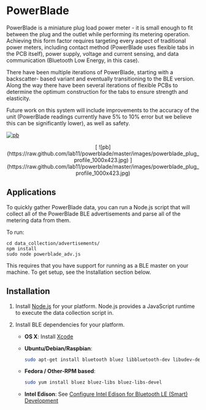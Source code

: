 PowerBlade
==========

PowerBlade is a miniature plug load power meter - it is small enough to fit
between the plug and the outlet while performing its metering operation.
Achieving this form factor requires targeting every aspect of traditional power
meters, including contact method (PowerBlade uses flexible tabs in the PCB
itself), power supply, voltage and current sensing, and data communication
(Bluetooth Low Energy, in this case).

There have been multiple iterations of PowerBlade, starting with a backscatter-
based variant and eventually transitioning to the BLE version. Along the way
there have been several iterations of flexible PCBs to determine the optimum
construction for the tabs to ensure strength and elasticity.

Future work on this system will include improvements to the accuracy of the unit
(PowerBlade readings currently have 5% to 10% error but we believe this can be
significantly lower), as well as safety.

[
![pb](https://raw.github.com/lab11/powerblade/master/images/powerblade.png)
](https://raw.github.com/lab11/powerblade/master/images/powerblade.png)

<center>
[
![pb](https://raw.github.com/lab11/powerblade/master/images/powerblade_plug_profile_1000x423.jpg)
](https://raw.github.com/lab11/powerblade/master/images/powerblade_plug_profile_1000x423.jpg)
</center>

Applications
------------
To quickly gather PowerBlade data, you can run a Node.js script
that will collect all of the PowerBlade BLE advertisements and
parse all of the metering data from them.

To run:
```
cd data_collection/advertisements/
npm install
sudo node powerblade_adv.js
```

This requires that you have support for running as a BLE
master on your machine. To get setup, see the Installation
section below.

Installation
------------


1. Install [Node.js](https://nodejs.org/en/download/package-manager/) for your platform.
Node.js provides a JavaScript runtime to execute the data collection script in.

2. Install BLE dependencies for your platform.

    - **OS X**: Install [Xcode](https://itunes.apple.com/ca/app/xcode/id497799835?mt=12)
    - **Ubuntu/Debian/Raspbian**:
        
        ```sh
        sudo apt-get install bluetooth bluez libbluetooth-dev libudev-dev
        ```
        
    - **Fedora / Other-RPM based**:
        
        ```sh
        sudo yum install bluez bluez-libs bluez-libs-devel
        ```
        
    - **Intel Edison**: See [Configure Intel Edison for Bluetooth LE (Smart) Development](http://rexstjohn.com/configure-intel-edison-for-bluetooth-le-smart-development/)



